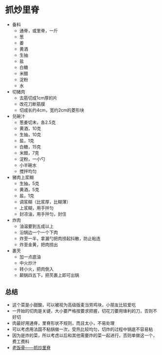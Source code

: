 # 抓炒里脊

* 备料
    * 通脊，或里脊，一斤
    * 葱
    * 姜
    * 黄酒
    * 生抽
    * 盐
    * 白糖
    * 米醋
    * 淀粉
    * 水
* 切猪肉
    * 去筋切成1cm厚的片
    * 改花刀断筋膜
    * 切成长约4cm，宽约2cm的菱形块
* 兑碗汁
    * 葱姜切末，各2.5克
    * 黄酒，10克
    * 生抽，10克
    * 盐，1克
    * 白糖，15克
    * 米醋，7克
    * 淀粉，一小勺
    * 小半碗水
    * 搅拌均匀
* 猪肉上浆糊
    * 生抽，5克
    * 黄酒，5克
    * 盐，1克
    * 调浆糊（比浆厚，比糊薄）
    * 上浆糊，用手拌匀
    * 封凉油，用手拌匀，封住
* 炸肉
    * 油温要到五成以上
    * 沿锅边一个一个下肉
    * 炸至一半，拿漏勺把肉捞起抖散，防止粘连
    * 炸至金黄，把肉捞出
* 裹芡
    * 加一点底油
    * 中火炒汁
    * 转小火，把肉倒入
    * 颠锅四五下，把芡裹上即可出锅
## 总结
* 这个菜是小甜酸，可以被视为高级版麦当劳鸡块，小朋友比较爱吃
* 一开始的切肉是关键，大小要严格按要求把握，切花刀要用锋利的刀，否则不好切
* 肉最好用通脊，里脊形状不规则，而且太小，不易处理
* 可以考虑用法国不粘锅做一次，受热比较均匀，切炸的过程中锅底不容易粘
* 因为是炸的菜，所以考虑以后和其他需要炸的菜一起进行，否则单做这一个，费工费料
* [老饭骨——抓炒里脊](https://www.youtube.com/watch?v=h4mSkQ3Mtzs)
